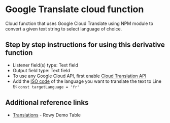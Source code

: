 # Google Translate cloud function

Cloud function that uses Google Cloud Translate using NPM module to convert a given text string to select language of choice.

## Step by step instructions for using this derivative function

- Listener field(s) type: Text field
- Output field type: Text field
- To use any Google Cloud API, first enable [Cloud Translation API](https://console.cloud.google.com/apis/library/translate.googleapis.com)
- Add the [ISO code](https://cloud.google.com/translate/docs/languages) of the language you want to translate the text to Line 9:
`const targetLanguage = 'fr'`

## Additional reference links

- [Translations](https://demo.rowy.io/table/translations) - Rowy Demo Table